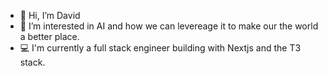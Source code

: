 - 👋 Hi, I’m David
- 👀 I’m interested in AI and how we can levereage it to make our the world a better place.
- 💻 I'm currently a full stack engineer building with Nextjs and the T3 stack.

<!---
David-Huson/David-Huson is a ✨ special ✨ repository because its `README.md` (this file) appears on your GitHub profile.
You can click the Preview link to take a look at your changes.
--->
